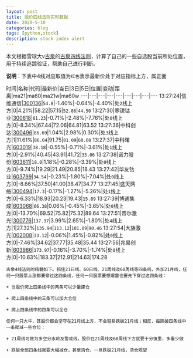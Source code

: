 ```yaml
---
layout: post
title: 股价四线法则实时数据
date: 2020-5-10
categories: blog
tags: [python,stock]
description: stock index alert
---
```



本文根据雪球大v[古泉](https://xueqiu.com/u/7148646888)的[古泉四线法则](https://xueqiu.com/7148646888/130498192)，计算了自己的一些自选股当前所处位置，用于持续追踪验证，帮助自己进行判断。

**说明**：下表中4线对应取值为`红色`表示最新价处于对应指标上方，属正面

时间|名称|代码|最新价|当日|3日|5日|位置|变动|距离|ma21|ma60|ma21w|ma60w
---|---|---|---|---|---|---|---|---
13:27:24|信维通信|[300136](https://xueqiu.com/S/SZ300136)|`54.8`|-1.40%|-0.64%|-4.40%|处`2`线上方|0|4.21%|58.22|57.15|`52.86`|`44.50`
13:27:30|寒锐钴业|[300618](https://xueqiu.com/S/SZ300618)|`61.23`|-0.71%|-2.48%|-7.76%|处`0`线上方|0|-8.34%|67.44|72.06|64.81|63.52
13:27:36|中科创达|[300496](https://xueqiu.com/S/SZ300496)|`86.69`|1.04%|2.98%|0.30%|处`3`线上方|1|11.61%|`86.04`|91.75|`81.09`|`60.08`
13:27:37|中科曙光|[603019](https://xueqiu.com/S/SH603019)|`38.18`|-0.55%|-0.71%|-3.61%|处`1`线上方|0|-2.91%|40.45|43.91|41.72|`33.06`
13:27:38|诺力股份|[603611](https://xueqiu.com/S/SH603611)|`18.0`|1.18%|-0.28%|-3.39%|处`0`线上方|0|-9.74%|19.29|21.49|20.85|18.43
13:27:42|华友钴业|[603799](https://xueqiu.com/S/SH603799)|`34.54`|-0.23%|-1.80%|-7.04%|处`0`线上方|0|-8.66%|37.50|41.00|38.47|34.77
13:27:45|盛天网络|[300494](https://xueqiu.com/S/SZ300494)|`17.3`|-0.17%|-1.27%|-5.26%|处`1`线上方|0|-6.33%|18.93|20.23|19.43|`15.89`
13:27:39|博通集成|[603068](https://xueqiu.com/S/SH603068)|`66.38`|0.06%|-0.45%|-3.65%|处`0`线上方|0|-13.70%|69.52|75.82|75.32|89.64
13:27:51|帝尔激光|[300776](https://xueqiu.com/S/SZ300776)|`137.37`|3.99%|2.65%|-1.80%|处`4`线上方|1|27.32%|`135.94`|`113.12`|`101.09`|`90.46`
13:27:54|大族激光|[002008](https://xueqiu.com/S/SZ002008)|`33.12`|-0.06%|1.45%|-0.82%|处`0`线上方|0|-7.46%|34.62|37.77|35.48|35.44
13:27:56|兆易创新|[603986](https://xueqiu.com/S/SH603986)|`173.97`|-0.16%|-3.70%|-1.74%|处`0`线上方|0|-10.63%|183.37|212.91|214.63|174.28

```
古泉4线法则的精髓如下。抓住21日线、60日线、21周线及60周线等四条线，外加21月线，任何一只股票上涨都要穿过这四条线，任何一只股票要想爆雷也要先下穿过这四条线：

+ 当股价爬上四条线中的两条可以少量建仓

+ 爬上四条线中的三条可以加大仓位

+ 爬上四条线中的四条可以全仓

任何一只大牛，其股价都会坚守在21月线上方，不会轻易跌破21月线；相反，每跌破四条线中一条就减一些仓位：

+ 21周线可做为多空分水岭及警戒线，股价在21周线及60周线下方就要十分慎重，多看少做

+ 跌破全部四条线就要大幅减仓，甚至清仓，一旦跌破21月线，清仓观望
```